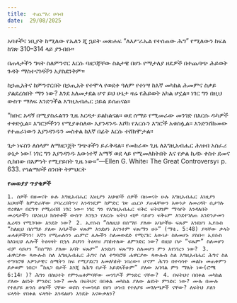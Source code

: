 ```yaml
---
title:  ተጨማሪ ሀሳብ
date:  29/08/2025
---
```


አባቶችና ነቢያት ከሚለው የኤለን ጂ ኋይት መጽሐፍ “ለእሥራኤል የተሰጠው ሕግ” የሚለውን ከፍል ከገጽ 310–314 ላይ ያንብቡ።

በጠላታችን ግዛት ስለምንኖር እርሱ ባዘጋጃቸው ስልታዊ በሆኑ የማታለያ ዘዴዎች በተጨባጭ ሕይወት ጉዳት ማስተናገዳችን አያስደንቅም።

ከኃጢአትና ከምንኖርበት በኃጢአት የተሞላ የወደቀ ዓለም የተነሣ ከእኛ መካከል ሕመምና ስቃይ ያልደረሰበት ማን ነው? እንደ አለመታደል ሆኖ ይህ ሁኔታ ዛሬ የሕይወት አካል ሆኗል። ነገር ግን በዚህ ውስጥ ማለፍ እንድንችል እግዚአብሔር ኃይል ይሰጠናል።

“ክቡር አዳኝ በሚያስፈልገን ጊዜ እርዳታ ይልክልናል። ወደ ሰማይ የሚመራው መንገድ በእርሱ ዱካዎች ተቀድሷል። እግሮቻችንን የሚያቆስለው እያንዳንዱ እሾክ የእርሱን እግሮች አቁስሏል። እንድንሸከመው የተጠራነውን እያንዳንዱን መስቀል ከእኛ በፊት እርሱ ተሸክሞታል።

ጌታ ነፍስን ለሰላም ለማዘጋጀት ግጭቶችን ይፈቅዳል። የመከራው ጊዜ ለእግዚአብሔር ሕዝብ አስፈሪ ሁኔታ ነው፤ ነገር ግን እያንዳንዱ እውነተኛ አማኝ ወደ ላይ የሚመለከትበት እና የቃል ኪዳኑ ቀስተ ደመና ሲከበው በእምነት የሚያይበት ጊዜ ነው።”—Ellen G. White፣ The Great Controversy፣ p. 633. የጎልማሶች ሰንበት ትምህርት



**የመወያያ ጥያቄዎች**



`1. ሰዎች በዘመናት ሁሉ እግዚአብሔር እነዚያን አህዛቦች ሰዎች በዘመናት ሁሉ እግዚአብሔር እነዚያን አህዛቦች ከምድራቸው ያባረረበትንና አንዳንዴም ከምድር ገጽ ጨርሶ ያጠፋቸውን እውነታ ለመረዳት ሲታገሉ ኖረዋል። በርግጥ የሚረብሽ ነገር ነው። ነገር ግን የእግዚአብሔር ፍቅር ፍትህንም ማሳየት እንዳለበት መረዳታችን በእነዚህ ክስተቶች ውስጥ እንኳን የእርሱ ፍትህ ብቻ ሳይሆን ፍቅሩም እንደተገለጠ እንድንታመን ሊረዳን የሚገባው እንዴት ነው?
`
`2. ኢየሱስ “ስለዚህ በሰማይ ያለው አባታችሁ ፍጹም እንደሆነ ኢየሱስ “ስለዚህ በሰማይ ያለው አባታችሁ ፍጹም እንደሆነ እናንተም ፍጹማን ሁኑ” (ማቴ. 5:48) ያላቸው ቃላት ጠላቶቻችንን፣ እኛን የሚጠሉንን ጨምሮ ሌሎችን ስለመውደድ የሚናገር እውነታ ስለመሆኑ ያስቡ። ኢየሱስ ከእነዚህ ሌሎች ትዕዛዛት በኋላ ይህንን ትዕዛዝ ያስከተለው ለምንድር ነው? በዚህ ቦታ “ፍጹም” ስለመሆን ብቻ ሳይሆን “በሰማይ ያለው አባት ፍጹም” እንደሆነ ፍጹማን ስለመሆን ምን እየነገረን ነው?
`
`3. ሐዋርያው ጳውሎስ ስለ እግዚአብሔር ሕግና ስለ ተግባሮቹ ሐዋርያው ጳውሎስ ስለ እግዚአብሔር ሕግና ስለ ተግባሮቹ አዎንታዊና ስሜትን ከፍ የሚያደርግ አመለካከት ነበረው። ሆኖም ሕግን በተሳሳተ መልኩ መጠቀምን ይቃወም ነበር። “ከጸጋ በታች እንጂ ከሕግ በታች አይደላችሁም” ያለው አባባል ምን ማለት ነው(ሮሜ 6:14፣ )? ሕግን በስህተት የምንጠቀምባቸው መንገዶች ምንድር ናቸው?
`
`4. በፍትህና በበቀል መካከል ያለው ልዩነት ምንድር ነው? ሙሉ በፍትህና በበቀል መካከል ያለው ልዩነት ምንድር ነው? ሙሉ በሙሉ የተለያዩ ጽንሰ ሀሳቦች ናቸው ወይስ ተመሳሳይ የሆነ ሀሳብ የተለያዩ መገለጫዎች ናቸው? ለፍትህ ያለን ፍላጎት የበቀል ፍላጎት እንዳልሆነ እንዴት እናውቃለን?`